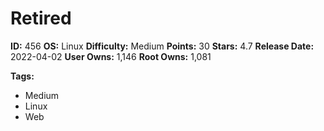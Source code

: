 # Retired

**ID:** 456
**OS:** Linux
**Difficulty:** Medium
**Points:** 30
**Stars:** 4.7
**Release Date:** 2022-04-02
**User Owns:** 1,146
**Root Owns:** 1,081

**Tags:**
- Medium
- Linux
- Web

